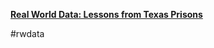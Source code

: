 [**Real World Data: Lessons from Texas Prisons**](http://schedule.sxsw.com/2014/events/event_IAP26142)

\#rwdata

